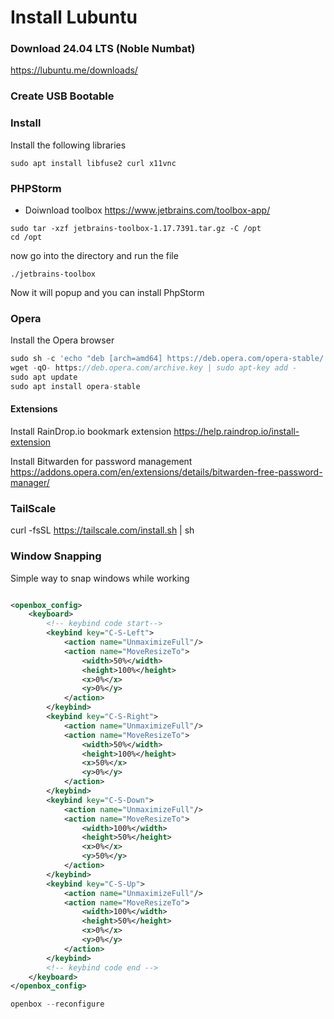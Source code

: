 # Install Lubuntu

### Download 24.04 LTS (Noble Numbat)

https://lubuntu.me/downloads/

### Create USB Bootable

### Install

Install the following libraries

```angular2html
sudo apt install libfuse2 curl x11vnc 
```

### PHPStorm

- Doiwnload toolbox
  https://www.jetbrains.com/toolbox-app/

```angular2html
sudo tar -xzf jetbrains-toolbox-1.17.7391.tar.gz -C /opt
cd /opt
```

now go into the directory and run the file

```angular2html
./jetbrains-toolbox
```

Now it will popup and you can install PhpStorm

### Opera

Install the Opera browser

```php
sudo sh -c 'echo "deb [arch=amd64] https://deb.opera.com/opera-stable/ stable non-free" > /etc/apt/sources.list.d/opera.list'
wget -qO- https://deb.opera.com/archive.key | sudo apt-key add -
sudo apt update
sudo apt install opera-stable
```

#### Extensions

Install RainDrop.io bookmark extension https://help.raindrop.io/install-extension

Install Bitwarden for password
management https://addons.opera.com/en/extensions/details/bitwarden-free-password-manager/

### TailScale

curl -fsSL https://tailscale.com/install.sh | sh

### Window Snapping
Simple way to snap windows while working
```xml

<openbox_config>
    <keyboard>
        <!-- keybind code start-->
        <keybind key="C-S-Left">
            <action name="UnmaximizeFull"/>
            <action name="MoveResizeTo">
                <width>50%</width>
                <height>100%</height>
                <x>0%</x>
                <y>0%</y>
            </action>
        </keybind>
        <keybind key="C-S-Right">
            <action name="UnmaximizeFull"/>
            <action name="MoveResizeTo">
                <width>50%</width>
                <height>100%</height>
                <x>50%</x>
                <y>0%</y>
            </action>
        </keybind>
        <keybind key="C-S-Down">
            <action name="UnmaximizeFull"/>
            <action name="MoveResizeTo">
                <width>100%</width>
                <height>50%</height>
                <x>0%</x>
                <y>50%</y>
            </action>
        </keybind>
        <keybind key="C-S-Up">
            <action name="UnmaximizeFull"/>
            <action name="MoveResizeTo">
                <width>100%</width>
                <height>50%</height>
                <x>0%</x>
                <y>0%</y>
            </action>
        </keybind>
        <!-- keybind code end -->
    </keyboard>
</openbox_config>
```

```php
openbox --reconfigure
```